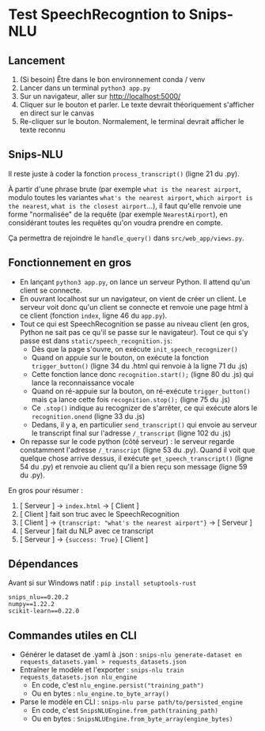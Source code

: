 # Test SpeechRecogntion to Snips-NLU

## Lancement
1. (Si besoin) Être dans le bon environnement conda / venv
2. Lancer dans un terminal `python3 app.py`
3. Sur un navigateur, aller sur [http://localhost:5000/](http://localhost:5000/)
4. Cliquer sur le bouton et parler. Le texte devrait théoriquement s'afficher en direct sur le canvas
5. Re-cliquer sur le bouton. Normalement, le terminal devrait afficher le texte reconnu

## Snips-NLU
Il reste juste à coder la fonction `process_transcript()` (ligne 21 du .py).

À partir d'une phrase brute (par exemple `what is the nearest airport`, modulo toutes les variantes `what's the nearest airport`, `which airport is the nearest`, `what is the closest airport`...), il faut qu'elle renvoie une forme "normalisée" de la requête (par exemple `NearestAirport`), en considérant toutes les requêtes qu'on voudra prendre en compte.

Ça permettra de rejoindre le `handle_query()` dans `src/web_app/views.py`.

## Fonctionnement en gros
- En lançant `python3 app.py`, on lance un serveur Python. Il attend qu'un client se connecte.
- En ouvrant localhost sur un navigateur, on vient de créer un client. Le serveur voit donc qu'un client se connecte et renvoie une page html à ce client (fonction `index`, ligne 46 du `app.py`).
- Tout ce qui est SpeechRecognition se passe au niveau client (en gros, Python ne sait pas ce qu'il se passe sur le navigateur). Tout ce qui s'y passe est dans `static/speech_recognition.js`:
  - Dès que la page s'ouvre, on exécute `init_speech_recognizer()`
  - Quand on appuie sur le bouton, on exécute la fonction `trigger_button()` (ligne 34 du .html qui renvoie à la ligne 71 du .js)
  - Cette fonction lance donc `recognition.start();` (ligne 80 du .js) qui lance la reconnaissance vocale
  - Quand on ré-appuie sur la bouton, on ré-exécute `trigger_button()` mais ça lance cette fois `recognition.stop();` (ligne 75 du .js)
  - Ce `.stop()` indique au recognizer de s'arrêter, ce qui exécute alors le `recognition.onend` (ligne 33 du .js)
  - Dedans, il y a, en particulier `send_transcript()` qui envoie au serveur le transcript final sur l'adresse `/_transcript` (ligne 102 du .js)
- On repasse sur le code python (côté serveur) : le serveur regarde constamment l'adresse `/_transcript` (ligne 53 du .py). Quand il voit que quelque chose arrive dessus, il exécute `get_speech_transcript()` (ligne 54 du .py) et renvoie au client qu'il a bien reçu son message (ligne 59 du .py).


En gros pour résumer :

1. [ Serveur ] &#8594; `index.html` &#8594; [ Client ]
2. [ Client ] fait son truc avec le SpeechRecognition
3. [ Client ] &#8594; `{transcript: "what's the nearest airport"}` &#8594; [ Serveur ]
4. [ Serveur ] fait du NLP avec ce transcript
5. [ Serveur ] &#8594; `{success: True}` [ Client ]


## Dépendances
Avant si sur Windows natif : `pip install setuptools-rust`
```
snips_nlu==0.20.2
numpy==1.22.2
scikit-learn==0.22.0
```

## Commandes utiles en CLI
- Générer le dataset de .yaml à .json : `snips-nlu generate-dataset en requests_datasets.yaml > requests_datasets.json`
- Entraîner le modèle et l'exporter :  `snips-nlu train requests_datasets.json nlu_engine`
    - En code, c'est `nlu_engine.persist("training_path")`
    - Ou en bytes : `nlu_engine.to_byte_array()`
- Parse le modèle en CLI : `snips-nlu parse path/to/persisted_engine`
    - En code, c'est `SnipsNLUEngine.from_path(training_path)`
    - Ou en bytes : `SnipsNLUEngine.from_byte_array(engine_bytes)`

